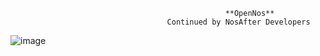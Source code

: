                                                     **OpenNos**
                                       Continued by NosAfter Developers      
![image](https://user-images.githubusercontent.com/33186756/32915621-cd69db2e-cb19-11e7-9f22-20dcb17e6cd8.png)
